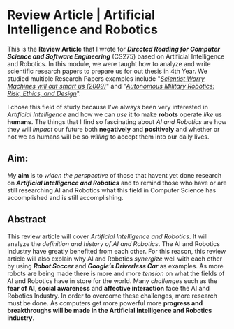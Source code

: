 # Review Article | Artificial Intelligence and Robotics 
This is the **Review Article** that I wrote for **_Directed Reading for Computer Science and Software Engineering_** (CS275) based on Artificial Intelligence and Robotics. In this module, we were taught how to analyze and write scientific research papers to prepare us for out thesis in 4th Year. We studied multiple Research Papers examples include "_[Scientist Worry Machines will out smart us (2009)](http://www.nytimes.com/2009/07/26/science/26robot.html?_r=0)_" and "_[Autonomous Military Robotics: Risk, Ethics, and Design](http://ethics.calpoly.edu/onr_report.pdf)_".

I chose this field of study because I've always been very interested in _Artificial Intelligence_ and how we can _use_ it to make **robots** operate _like_ us **humans**. The things that I find so fascinating about _AI and Robotics_ are how they will _impact_ our future both **negatively** and **positively** and whether or not we as humans will be so _willing_ to accept them into our daily lives.  

## Aim:
My **aim** is to *widen the perspective* of those that havent yet done research on **_Artificial Intelligence and Robotics_** and to remind those who have or are still researching AI and Robotics what this field in Computer Science has accomplished and is still accomplishing.

## Abstract
This review article will cover *Artificial Intelligence and Robotics*. It will analyze the *definition and history of AI and Robotics*. The AI and Robotics industry have greatly benefited from each other. For this reason, this review article will also explain why AI and Robotics *synergize* well with each other by using **_Robot Soccer_** and **_Google’s Driverless Car_** as examples. As more robots are being made there is more and more *tension* on what the fields of AI and Robotics have in store for the world. Many *challenges* such as the **fear of AI**, **social awareness** and **affective interaction** face the AI and Robotics Industry. In order to overcome these challenges, more research must be done. As computers get more powerful more **progress and breakthroughs will be made in the Artificial Intelligence and Robotics industry**.